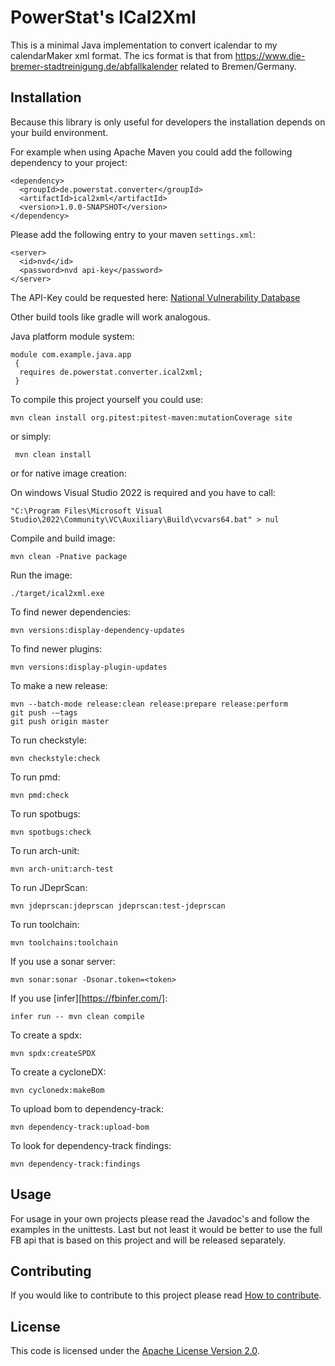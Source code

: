 # PowerStat's ICal2Xml

This is a minimal Java implementation to convert icalendar to my calendarMaker xml format.
The ics format is that from https://www.die-bremer-stadtreinigung.de/abfallkalender related to Bremen/Germany.

## Installation

Because this library is only useful for developers the installation depends on your build environment.

For example when using Apache Maven you could add the following dependency to your project:

    <dependency>
      <groupId>de.powerstat.converter</groupId>
      <artifactId>ical2xml</artifactId>
      <version>1.0.0-SNAPSHOT</version>
    </dependency>

Please add the following entry to your maven `settings.xml`:

    <server>
      <id>nvd</id>
      <password>nvd api-key</password>
    </server>

The API-Key could be requested here: [National Vulnerability Database](https://nvd.nist.gov/developers/request-an-api-key)

Other build tools like gradle will work analogous.

Java platform module system:

    module com.example.java.app
     {
      requires de.powerstat.converter.ical2xml;
     }

To compile this project yourself you could use:

    mvn clean install org.pitest:pitest-maven:mutationCoverage site
    
or simply:

     mvn clean install

or for native image creation:

On windows Visual Studio 2022 is required and you have to call:

    "C:\Program Files\Microsoft Visual Studio\2022\Community\VC\Auxiliary\Build\vcvars64.bat" > nul

Compile and build image:

    mvn clean -Pnative package
    
Run the image:

    ./target/ical2xml.exe

To find newer dependencies:

    mvn versions:display-dependency-updates
    
To find newer plugins:

    mvn versions:display-plugin-updates
    
To make a new release:

    mvn --batch-mode release:clean release:prepare release:perform
    git push -–tags
    git push origin master

To run checkstyle:

    mvn checkstyle:check
    
To run pmd:

    mvn pmd:check
    
To run spotbugs:

    mvn spotbugs:check
    
To run arch-unit:

    mvn arch-unit:arch-test
    
To run JDeprScan:

    mvn jdeprscan:jdeprscan jdeprscan:test-jdeprscan
    
To run toolchain:

    mvn toolchains:toolchain
    
If you use a sonar server:

    mvn sonar:sonar -Dsonar.token=<token>

If you use [infer][https://fbinfer.com/]:

    infer run -- mvn clean compile

To create a spdx:

    mvn spdx:createSPDX

To create a cycloneDX:

    mvn cyclonedx:makeBom
    
To upload bom to dependency-track:

    mvn dependency-track:upload-bom
    
To look for dependency-track findings: 

    mvn dependency-track:findings

## Usage

For usage in your own projects please read the Javadoc's and follow the examples in the unittests.
Last but not least it would be better to use the full FB api that is based on this project and will be released separately.

## Contributing

If you would like to contribute to this project please read [How to contribute](CONTRIBUTING.md).

## License

This code is licensed under the [Apache License Version 2.0](LICENSE.md).
